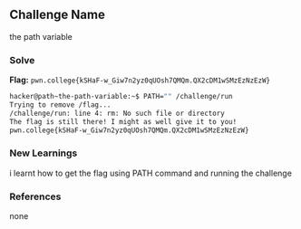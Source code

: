 ## Challenge Name
the path variable 

### Solve
**Flag:** `pwn.college{kSHaF-w_Giw7n2yz0qUOsh7QMQm.QX2cDM1wSMzEzNzEzW}`

```bash
hacker@path~the-path-variable:~$ PATH="" /challenge/run
Trying to remove /flag...
/challenge/run: line 4: rm: No such file or directory
The flag is still there! I might as well give it to you!
pwn.college{kSHaF-w_Giw7n2yz0qUOsh7QMQm.QX2cDM1wSMzEzNzEzW}
```

### New Learnings
i learnt how to get the flag using PATH command and running the challenge

### References 
none
